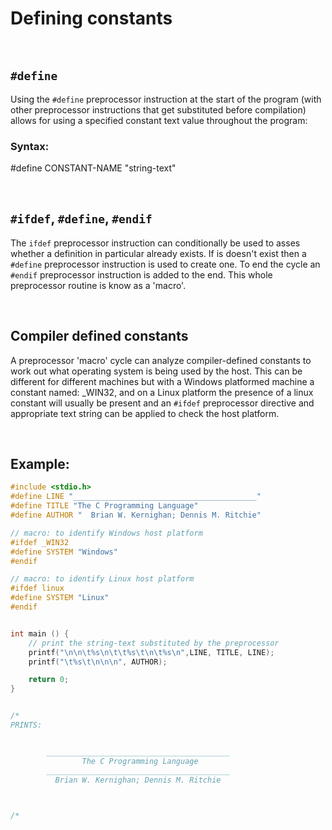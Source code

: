 # Defining constants

<br>

## `#define`

Using the `#define` preprocessor instruction at the start of the program (with other preprocessor instructions that get substituted before compilation) allows for using a specified constant text value throughout the program:

### Syntax:

#define CONSTANT-NAME "string-text"

<br>

## `#ifdef`, `#define`, `#endif`

The `ifdef` preprocessor instruction can conditionally be used to asses whether a definition in particular already exists. If is doesn't exist then a `#define` preprocessor instruction is used to create one. To end the cycle an `#endif` preprocessor instruction is added to the end. This whole preprocessor routine is know as a 'macro'.

<br>

## Compiler defined constants

A preprocessor 'macro' cycle can analyze compiler-defined constants to work out what operating system is being used by the host. This can be different for different machines but with a Windows platformed machine a constant named: _WIN32, and on a Linux platform the presence of a linux constant will usually be present and an `#ifdef` preprocessor directive and appropriate text string can be applied to check the host platform.

<br>

## Example:

```C
#include <stdio.h>
#define LINE "_________________________________________"
#define TITLE "The C Programming Language"
#define AUTHOR "  Brian W. Kernighan; Dennis M. Ritchie"

// macro: to identify Windows host platform
#ifdef _WIN32
#define SYSTEM "Windows"
#endif

// macro: to identify Linux host platform
#ifdef linux
#define SYSTEM "Linux"
#endif


int main () {
	// print the string-text substituted by the preprocessor
	printf("\n\n\t%s\n\t\t%s\t\n\t%s\n",LINE, TITLE, LINE);
	printf("\t%s\t\n\n\n", AUTHOR);

	return 0;
}


/*
PRINTS:


        _________________________________________
                The C Programming Language
        _________________________________________
          Brian W. Kernighan; Dennis M. Ritchie


					
/*
```







